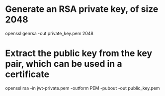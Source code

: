 # Generate an RSA private key, of size 2048
openssl genrsa -out private_key.pem 2048

# Extract the public key from the key pair, which can be used in a certificate
openssl rsa -in jwt-private.pem -outform PEM -pubout -out public_key.pem